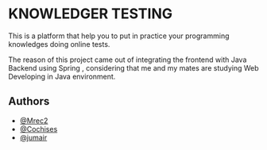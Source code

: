 # KNOWLEDGER TESTING

This is a platform that help you to put in practice your programming knowledges doing online tests.

The reason of this project came out of integrating the frontend with Java Backend using Spring , considering that me and my mates are studying Web Developing in Java environment.

## Authors

- [@Mrec2](https://github.com/Mrec2)
- [@Cochises](https://github.com/Cochises)
- [@jumair](https://github.com/jumair)
